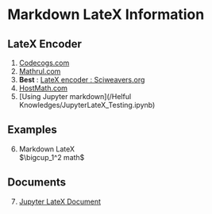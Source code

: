 # Markdown LateX Information
## LateX Encoder
1. [Codecogs.com](https://www.codecogs.com/latex/eqneditor.php)  
2. [Mathrul.com](http://mathurl.com/)
3. **Best** : [LateX encoder : Sciweavers.org](http://www.sciweavers.org/free-online-latex-equation-editor)
4. [HostMath.com](http://mathurl.com/)
5. [Using Jupyter markdown](/Helful Knowledges/JupyterLateX_Testing.ipynb)  
## Examples
6. Markdown LateX  
    $\bigcup_1^2 math$  
## Documents
7. [Jupyter LateX Document](https://jupyter-notebook.readthedocs.io/en/stable/examples/Notebook/Working%20With%20Markdown%20Cells.html)  


